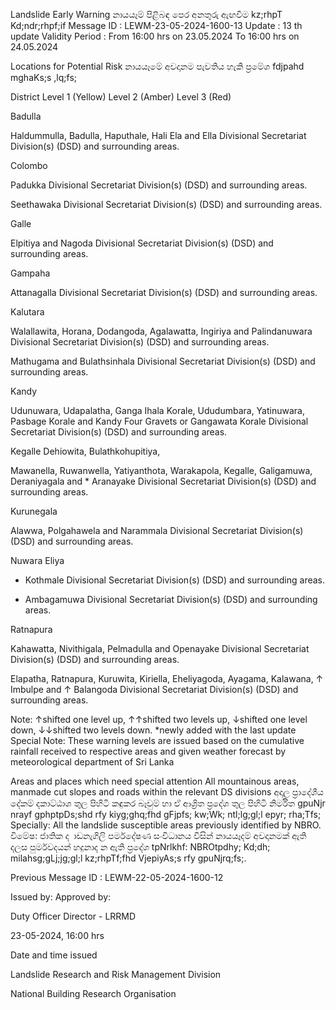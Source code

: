 Landslide Early Warning නායයෑම් පිළිබඳ පෙර අනතුරු ඇඟවීම kz;rhpT Kd;ndr;rhpf;if Message ID : LEWM-23-05-2024-1600-13 Update : 13 th update Validity Period : From 16:00 hrs on 23.05.2024 To 16:00 hrs on 24.05.2024

Locations for Potential Risk නායයෑමේ අවදානම පැවතිය හැකි ප්‍රමේශ fdjpahd mghaKs;s ,lq;fs;

District Level 1 (Yellow) Level 2 (Amber) Level 3 (Red)

Badulla

Haldummulla, Badulla, Haputhale, Hali Ela and Ella Divisional Secretariat Division(s) (DSD) and surrounding areas.

Colombo

Padukka Divisional Secretariat Division(s) (DSD) and surrounding areas.

Seethawaka Divisional Secretariat Division(s) (DSD) and surrounding areas.

Galle

Elpitiya and Nagoda Divisional Secretariat Division(s) (DSD) and surrounding areas.

Gampaha

Attanagalla Divisional Secretariat Division(s) (DSD) and surrounding areas.

Kalutara

Walallawita, Horana, Dodangoda, Agalawatta, Ingiriya and Palindanuwara Divisional Secretariat Division(s) (DSD) and surrounding areas.

Mathugama and Bulathsinhala Divisional Secretariat Division(s) (DSD) and surrounding areas.

Kandy

Udunuwara, Udapalatha, Ganga Ihala Korale, Ududumbara, Yatinuwara, Pasbage Korale and Kandy Four Gravets or Gangawata Korale Divisional Secretariat Division(s) (DSD) and surrounding areas.

Kegalle Dehiowita, Bulathkohupitiya,

Mawanella, Ruwanwella, Yatiyanthota, Warakapola, Kegalle, Galigamuwa, Deraniyagala and * Aranayake Divisional Secretariat Division(s) (DSD) and surrounding areas.

Kurunegala

Alawwa, Polgahawela and Narammala Divisional Secretariat Division(s) (DSD) and surrounding areas.

Nuwara Eliya

* Kothmale Divisional Secretariat Division(s) (DSD) and surrounding areas.

* Ambagamuwa Divisional Secretariat Division(s) (DSD) and surrounding areas.

Ratnapura

Kahawatta, Nivithigala, Pelmadulla and Openayake Divisional Secretariat Division(s) (DSD) and surrounding areas.

Elapatha, Ratnapura, Kuruwita, Kiriella, Eheliyagoda, Ayagama, Kalawana, ↑ Imbulpe and ↑ Balangoda Divisional Secretariat Division(s) (DSD) and surrounding areas.

Note: ↑shifted one level up, ↑↑shifted two levels up, ↓shifted one level down, ↓↓shifted two levels down. *newly added with the last update Special Note: These warning levels are issued based on the cumulative rainfall received to respective areas and given weather forecast by meteorological department of Sri Lanka

Areas and places which need special attention All mountainous areas, manmade cut slopes and roads within the relevant DS divisions අදාල ප්‍රාදේශීය දේකම් දකාට්ඨාශ තුල පිහිටි කඳුකර බෑවුම් හා ඒ ආශ්‍රිත ප්‍රදේශ තුල පිහිටි නිර්මිත gpuNjr nrayf gphptpDs;shd rfy kiyg;ghq;fhd gFjpfs; kw;Wk; ntl;lg;gl;l epyr; rha;Tfs; Specially: All the landslide susceptible areas previously identified by NBRO. විමේෂ: ජාතික ද ාඩනැගිලි පර්මදේෂණ සංවිධානය විසින් නායයෑදම් අවදානමක් ඇති දලස පුර්මවදයන් හදුනාද න ඇති ප්‍රදේශ tpNrlkhf: NBROtpdhy; Kd;dh; milahsg;gLj;jg;gl;l kz;rhpTf;fhd VjepiyAs;s rfy gpuNjrq;fs;.

Previous Message ID : LEWM-22-05-2024-1600-12

Issued by: Approved by:

Duty Officer Director - LRRMD

23-05-2024, 16:00 hrs

Date and time issued

Landslide Research and Risk Management Division

National Building Research Organisation